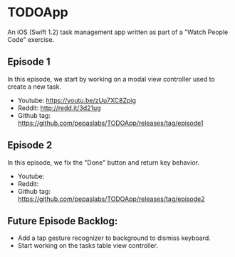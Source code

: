 # TODOApp
An iOS (Swift 1.2) task management app written as part of a "Watch People Code" exercise.

## Episode 1
In this episode, we start by working on a modal view controller used to create a new task.
* Youtube: https://youtu.be/zUu7XC8Zpig
* Reddit: http://redd.it/3d21ug
* Github tag: https://github.com/pepaslabs/TODOApp/releases/tag/episode1

## Episode 2
In this episode, we fix the "Done" button and return key behavior.
* Youtube: 
* Reddit:
* Github tag: https://github.com/pepaslabs/TODOApp/releases/tag/episode2

## Future Episode Backlog:
* Add a tap gesture recognizer to background to dismiss keyboard.
* Start working on the tasks table view controller.
